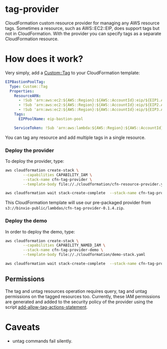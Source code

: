 # tag-provider
CloudFormation custom resource provider for managing any AWS resource tags. Sometimes a resource, such as AWS::EC2::EIP, does support
tags but not in CloudFormation. With the provider you can specify tags as a separate CloudFormation resource.

# How does it work?
Very simply, add a [Custom::Tag](docs/tag.md) to your CloudFormation template:

```yaml
EIPBastionPoolTag:
  Type: Custom::Tag
  Properties:
    ResourceARN:
      - !Sub 'arn:aws:ec2:${AWS::Region}:${AWS::AccountId}:eip/${EIP1.AllocationId}'
      - !Sub 'arn:aws:ec2:${AWS::Region}:${AWS::AccountId}:eip/${EIP2.AllocationId}'
      - !Sub 'arn:aws:ec2:${AWS::Region}:${AWS::AccountId}:eip/${EIP3.AllocationId}'
    Tags:
      EIPPoolName: eip-bastion-pool

    ServiceToken: !Sub 'arn:aws:lambda:${AWS::Region}:${AWS::AccountId}:function:cfn-tag-provider'
```
You can tag any resource and add multiple tags in a single resource.

### Deploy the provider
To deploy the provider, type:

```sh
aws cloudformation create-stack \
        --capabilities CAPABILITY_IAM \
        --stack-name cfn-tag-provider \
        --template-body file://./cloudformation/cfn-resource-provider.yaml

aws cloudformation wait stack-create-complete  --stack-name cfn-tag-provider
```

This CloudFormation template will use our pre-packaged provider from `s3://binxio-public/lambdas/cfn-tag-provider-0.1.4.zip`.


### Deploy the demo
In order to deploy the demo, type:

```sh
aws cloudformation create-stack \
        --capabilities CAPABILITY_NAMED_IAM \
        --stack-name cfn-tag-provider-demo \
        --template-body file://./cloudformation/demo-stack.yaml

aws cloudformation wait stack-create-complete  --stack-name cfn-tag-provider-demo
```

## Permissions
The tag and untag resources operation requires query, tag and untag permissions on the tagged resources too. Currently, these IAM permissions are generated 
and added to the security policy of the provider using the script [add-allow-tag-actions-statement](bin/add-allow-tag-actions-statement). 

# Caveats
- untag commands fail silently.

